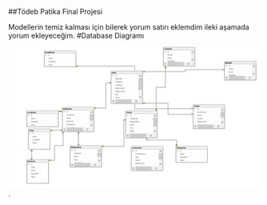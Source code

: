 ##Tödeb Patika Final Projesi

Modellerin temiz kalması için bilerek yorum satırı eklemdim ileki aşamada yorum ekleyeceğim.
#Database Diagramı

![alt text for screen readers](image.png "Text to show on mouseover").


